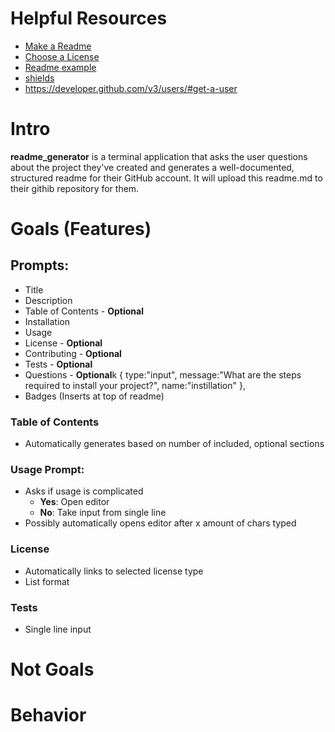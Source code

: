 # Helpful Resources
* [Make a Readme](https://www.makeareadme.com/)
* [Choose a License](https://choosealicense.com)
* [Readme example](https://upenn.bootcampcontent.com/upenn-bootcamp/upenn-phi-fsf-ft-05-2020-u-c/blob/master/01-HTML-Git-CSS/04-Supplemental/Good-README-Guide/README.md)
* [shields](https://www.shields.io)
* https://developer.github.com/v3/users/#get-a-user

# Intro
**readme_generator** is a terminal application that asks the user questions about the project they've created and generates a well-documented, structured readme for their GitHub account. It will upload this readme.md to their githib repository for them.

# Goals (Features)
## Prompts:
* Title
* Description
* Table of Contents - **Optional**
* Installation
* Usage
* License - **Optional**
* Contributing - **Optional**
* Tests - **Optional**
* Questions - **Optional**k {
        type:"input",
        message:"What are the steps  required to  install your project?",
        name:"instillation"
    },
* Badges (Inserts at top of readme)

### Table of Contents
* Automatically generates based on number of included, optional sections

### Usage Prompt:
* Asks if usage is complicated
    * **Yes**: Open editor
    * **No**: Take input from single line
* Possibly automatically opens editor after x amount of chars typed

### License
* Automatically links to selected license type
* List format

### Tests
* Single line input



# Not Goals

# Behavior


<!-- // 1) Define Behavior
//    - What happens when a user does this
//    - How about that?
//    - Goals
//    - Not goals
//    - User Stories
//    - Essentially: "What does finished look like?"

// 2) Constants
//    - What will never change during runtime?

// 3) Data Definitions
//    - How do we represent our goals as data?
//    - Ex: player = health: int, name: string, x: int, y: int

// 4) Create functions
//    - Define inputs and outputs
//    - Briefly state the goal of functions
//    - Write stub
//    - Write tests // Note: public facing functions (TDD: https://www.youtube.com/watch?v=EZ05e7EMOLM)
//    - Implement the function -->